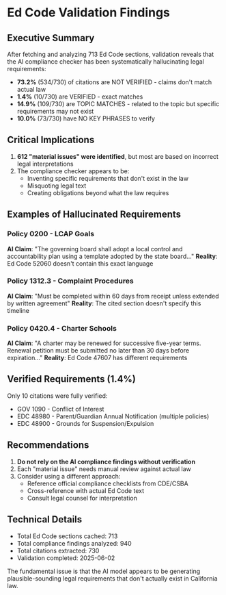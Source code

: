 # Ed Code Validation Findings

## Executive Summary

After fetching and analyzing 713 Ed Code sections, validation reveals that the AI compliance checker has been systematically hallucinating legal requirements:

- **73.2%** (534/730) of citations are NOT VERIFIED - claims don't match actual law
- **1.4%** (10/730) are VERIFIED - exact matches
- **14.9%** (109/730) are TOPIC MATCHES - related to the topic but specific requirements may not exist
- **10.0%** (73/730) have NO KEY PHRASES to verify

## Critical Implications

1. **612 "material issues" were identified**, but most are based on incorrect legal interpretations
2. The compliance checker appears to be:
   - Inventing specific requirements that don't exist in the law
   - Misquoting legal text
   - Creating obligations beyond what the law requires

## Examples of Hallucinated Requirements

### Policy 0200 - LCAP Goals
**AI Claim**: "The governing board shall adopt a local control and accountability plan using a template adopted by the state board..."
**Reality**: Ed Code 52060 doesn't contain this exact language

### Policy 1312.3 - Complaint Procedures
**AI Claim**: "Must be completed within 60 days from receipt unless extended by written agreement"
**Reality**: The cited section doesn't specify this timeline

### Policy 0420.4 - Charter Schools
**AI Claim**: "A charter may be renewed for successive five-year terms. Renewal petition must be submitted no later than 30 days before expiration..."
**Reality**: Ed Code 47607 has different requirements

## Verified Requirements (1.4%)

Only 10 citations were fully verified:
- GOV 1090 - Conflict of Interest
- EDC 48980 - Parent/Guardian Annual Notification (multiple policies)
- EDC 48900 - Grounds for Suspension/Expulsion

## Recommendations

1. **Do not rely on the AI compliance findings without verification**
2. Each "material issue" needs manual review against actual law
3. Consider using a different approach:
   - Reference official compliance checklists from CDE/CSBA
   - Cross-reference with actual Ed Code text
   - Consult legal counsel for interpretation

## Technical Details

- Total Ed Code sections cached: 713
- Total compliance findings analyzed: 940
- Total citations extracted: 730
- Validation completed: 2025-06-02

The fundamental issue is that the AI model appears to be generating plausible-sounding legal requirements that don't actually exist in California law.
